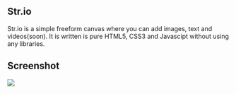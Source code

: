 ## Str.io

Str.io is a simple freeform canvas where you can add images, text and videos(soon). It is written is pure HTML5, CSS3 and Javascipt without using any libraries.

## Screenshot

![](https://github.com/bikraman/str.io/blob/master/screenshots/storio_demo.gif)